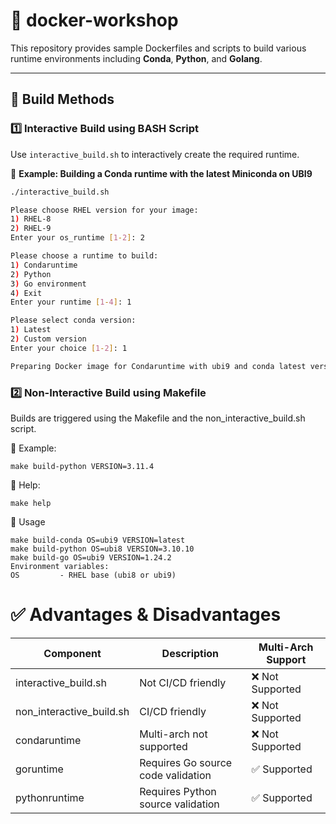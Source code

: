 # 🚀 docker-workshop

This repository provides sample Dockerfiles and scripts to build various runtime environments including **Conda**, **Python**, and **Golang**.

---

## 🔧 Build Methods

### 1️⃣ Interactive Build using BASH Script

Use `interactive_build.sh` to interactively create the required runtime.

📌 **Example: Building a Conda runtime with the latest Miniconda on UBI9**

```bash
./interactive_build.sh

Please choose RHEL version for your image:
1) RHEL-8
2) RHEL-9
Enter your os_runtime [1-2]: 2

Please choose a runtime to build:
1) Condaruntime
2) Python
3) Go environment
4) Exit
Enter your runtime [1-4]: 1

Please select conda version:
1) Latest
2) Custom version
Enter your choice [1-2]: 1

Preparing Docker image for Condaruntime with ubi9 and conda latest version...
```


### 2️⃣ Non-Interactive Build using Makefile
Builds are triggered using the Makefile and the non_interactive_build.sh script.

📌 Example:
```
make build-python VERSION=3.11.4
```

📘 Help:
```
make help
```

🔄 Usage
```
make build-conda OS=ubi9 VERSION=latest
make build-python OS=ubi8 VERSION=3.10.10
make build-go OS=ubi9 VERSION=1.24.2
Environment variables:
OS         - RHEL base (ubi8 or ubi9)
```
# ✅ Advantages & Disadvantages

|Component	|Description	|Multi-Arch Support|
| --- | --- | --- |
|interactive_build.sh	| Not CI/CD friendly	|❌ Not Supported|
|non_interactive_build.sh	| CI/CD friendly	|❌ Not Supported|
|condaruntime	|Multi-arch not supported	|❌ Not Supported|
|goruntime	| Requires Go source code validation	|✅ Supported|
|pythonruntime	|Requires Python source validation	|✅ Supported|
